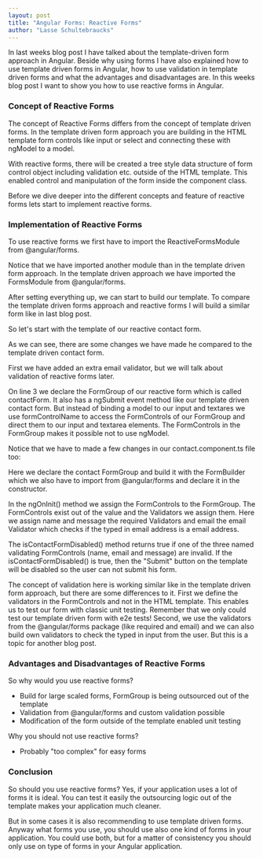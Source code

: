 ```yaml
---
layout: post
title: "Angular Forms: Reactive Forms"
author: "Lasse Schultebraucks"
---
```


In last weeks blog post I have talked about the template-driven form approach in Angular. Beside why using forms I have also explained how to use template driven forms in Angular, how to use validation in template driven forms and what the advantages and disadvantages are. In this weeks blog post I want to show you how to use reactive forms in Angular.

### Concept of Reactive Forms

The concept of Reactive Forms differs from the concept of template driven forms. In the template driven form approach you are building in the HTML template form controls like input or select and connecting these with ngModel to a model.

With reactive forms, there will be created a tree style data structure of form control object including validation etc. outside of the HTML template. This enabled control and manipulation of the form inside the component class.

Before we dive deeper into the different concepts and feature of reactive forms lets start to implement reactive forms.

### Implementation of Reactive Forms

To use reactive forms we first have to import the ReactiveFormsModule from @angular/forms.

<script src="https://gist.github.com/LSchultebraucks/1718c1fff6ede222310fac324b314b9d.js"></script>

Notice that we have imported another module than in the template driven form approach. In the template driven approach we have imported the FormsModule from @angular/forms.

After setting everything up, we can start to build our template. To compare the template driven forms approach and reactive forms I will build a similar form like in last blog post.

<script src="https://gist.github.com/LSchultebraucks/469d1a2214b7c6c5b4d8375c7629cb22.js"></script>

So let's start with the template of our reactive contact form.

As we can see, there are some changes we have made he compared to the template driven contact form.

First we have added an extra email validator, but we will talk about validation of reactive forms later.

On line 3 we declare the FormGroup of our reactive form which is called contactForm. It also has a ngSubmit event method like our template driven contact form. But instead of binding a model to our input and textares we use formControlName to access the FormControls of our FormGroup and direct them to our input and textarea elements. The FormControls in the FormGroup makes it possible not to use ngModel.

Notice that we have to made a few changes in our contact.component.ts file too:

<script src="https://gist.github.com/LSchultebraucks/4c3348742f480b5998429a45dc510d9a.js"></script>

Here we declare the contact FormGroup and build it with the FormBuilder which we also have to import from @angular/forms and declare it in the constructor.

In the ngOnInit() method we assign the FormControls to the FormGroup. The FormControls exist out of the value and the Validators we assign them. Here we assign name and message the required Validators and email the email Validator which checks if the typed in email address is a email address.

The isContactFormDisabled() method returns true if one of the three named validating FormControls (name, email and message) are invalid. If the isContactFormDisabled() is true, then the "Submit" button on the template will be disabled so the user can not submit his form.

The concept of validation here is working similar like in the template driven form approach, but there are some differences to it. First we define the validators in the FormControls and not in the HTML template. This enables us to test our form with classic unit testing. Remember that we only could test our template driven form with e2e tests! Second, we use the validators from the @angular/forms package (like required and email) and we can also build own validators to check the typed in input from the user. But this is a topic for another blog post.

### Advantages and Disadvantages of Reactive Forms

So why would you use reactive forms?

- Build for large scaled forms, FormGroup is being outsourced out of the template
- Validation from @angular/forms and custom validation possible
- Modification of the form outside of the template enabled unit testing

Why you should not use reactive forms?

- Probably "too complex" for easy forms

### Conclusion

So should you use reactive forms? Yes, if your application uses a lot of forms it is ideal. You can test it easily the outsourcing logic out of the template makes your application much cleaner.

But in some cases it is also recommending to use template driven forms. Anyway what forms you use, you should use also one kind of forms in your application. You could use both, but for a matter of consistency you should only use on type of forms in your Angular application.